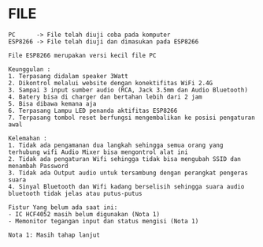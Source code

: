 # FILE

    PC      -> File telah diuji coba pada komputer 
    ESP8266 -> File telah diuji dan dimasukan pada ESP8266

    File ESP8266 merupakan versi kecil file PC
    
    Keunggulan :
    1. Terpasang didalam speaker 3Watt
    2. Dikontrol melalui website dengan konektifitas WiFi 2.4G
    3. Sampai 3 input sumber audio (RCA, Jack 3.5mm dan Audio Bluetooth)
    4. Batery bisa di charger dan bertahan lebih dari 2 jam
    5. Bisa dibawa kemana aja
    6. Terpasang Lampu LED penanda aktifitas ESP8266
    7. Terpasang tombol reset berfungsi mengembalikan ke posisi pengaturan awal
    
    Kelemahan :
    1. Tidak ada pengamanan dua langkah sehingga semua orang yang terhubung wifi Audio Mixer bisa mengontrol alat ini
    2. Tidak ada pengaturan Wifi sehingga tidak bisa mengubah SSID dan menambah Password
    3. Tidak ada Output audio untuk tersambung dengan perangkat pengeras suara 
    4. Sinyal Bluetooth dan Wifi kadang berselisih sehingga suara audio bluetooth tidak jelas atau putus-putus
    
    Fistur Yang belum ada saat ini:
    - IC HCF4052 masih belum digunakan (Nota 1)
    - Memonitor tegangan input dan status mengisi (Nota 1)
    
    Nota 1: Masih tahap lanjut 
